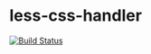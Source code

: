 # less-css-handler
[![Build Status](https://travis-ci.org/LuvDaSun/less-css-handler.svg?branch=master)](https://travis-ci.org/LuvDaSun/less-css-handler)

